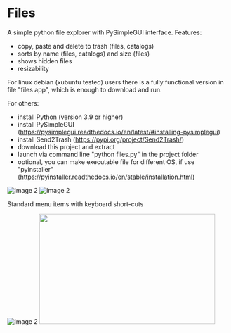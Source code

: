 # Files
A simple python file explorer with PySimpleGUI interface.
Features:
- copy, paste and delete to trash (files, catalogs)
- sorts by name (files, catalogs) and size (files)
- shows hidden files
- resizability

For linux debian (xubuntu tested) users there is a fully functional version in file "files app", which is enough to download and run.

For others:

- install Python (version 3.9 or higher)
- install PySimpleGUI (https://pysimplegui.readthedocs.io/en/latest/#installing-pysimplegui)
- install Send2Trash (https://pypi.org/project/Send2Trash/)
- download this project and extract
- launch via command line "python files.py" in the project folder
- optional, you can make executable file for different OS, if use "pyinstaller" (https://pyinstaller.readthedocs.io/en/stable/installation.html)

![Image 2](https://github.com/lestec-al/files/raw/main/images/files_pic_1.png)
![Image 2](https://github.com/lestec-al/files/raw/main/images/files_pic_2.png)

Standard menu items with keyboard short-cuts

![Image 2](https://github.com/lestec-al/files/raw/main/images/files_pic_3.png)
<img src="https://github.com/lestec-al/files/raw/main/images/files_pic_3.png" width="400" height="250" />
